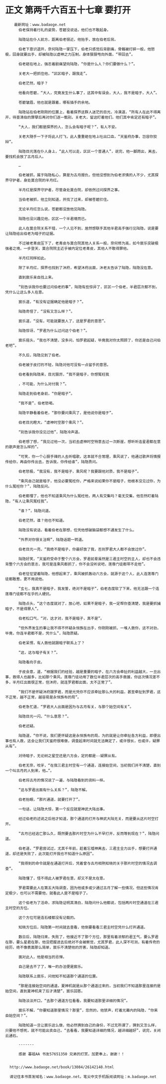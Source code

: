 # 正文 第两千六百五十七章 要打开
        最新网址：www.badaoge.net
          伯老保持着行礼的姿势，苍碧没说话，他们也不敢起身。
      
          陆隐站在仆人前方，距离伯老很近，他抬手，放在伯老后背。
      
          伯老下意识退开，奈何陆隐一掌压下，伯老只感觉后背剧痛，骨骼被打碎一般，他怒极，回身就要出手，却被陆隐以虚神之力压制，身体狠狠甩向外面，“带回去”。
      
          伯老砸在地上，强忍着剧痛望向陆隐，“你是什么人？你们要做什么？”。
      
          关老大一把抓住他，“区区暗子，跟我走”。
      
          伯老茫然，暗子？
      
          他看向苍碧，“大人，究竟发生什么事了，这其中有误会，大人，我不是暗子，大人”。
      
          苍碧皱眉，他也就是跟着，哪有插手的余地。
      
          陆隐站在伯老刚刚的位置上，看着探界这群人迷茫的目光，冷漠道，“所有人在此不得离开，待查清伯的罪孽后再对你们逐一甄别，关老大，留这盯着他们，他们其中肯定还有暗子”。
      
          “大人，我们都是探界的人，怎么会有暗子呢？”，有人不安。
      
          关老大随手一下子将此人打飞，此人重重砸在地上吐出口血，“天鉴府办事，岂容你狡辩”。
      
          陆隐目光落在仆人身上，“此人可以走，区区一个普通人”，说完，他一脚跨出，离去，要找机会放了古月后人。
      
          …
      
          伯老被抓，属于陆隐私心，算是为古月报仇，但他没想到为伯老求情的人不少，尤其探界守护者，身处莫合院的半月红。
      
          半月红是探界守护者，尽管身处莫合院，却依然过问探界之事。
      
          当伯老被抓，他立刻知道，并找了过来，却被苍碧拦住。
      
          无论半月红怎么说，苍碧都没放他见陆隐。
      
          陆隐也没兴趣见他，区区一个半君境而已。
      
          此人在莫合院关系不错，一个人见不到，居然想联手其他半君高手强行见陆隐，说是要让陆隐给出伯老为暗子的证据。
      
          不过被老青皮压下了，老青皮与莫合院其他人关系一般，奈何修为高，如今宸乐突破极强者之境，一步登天，莫合院院主近乎被内定位老青皮，其他人不敢得罪他。
      
          半月红同样如此。
      
          除了半月红，探界也找到了沐府，希望沐府出面，沐老太告诉了陆隐，陆隐没在意。
      
          直到宸乐亲自找上来。
      
          “别告诉我你也要过问伯老的事”，陆隐有些惊异了，区区一个伯老，半君层次都不到，凭什么让这么多人在意。
      
          宸乐道，“有没有证据确定他是暗子？”。
      
          陆隐奇怪了，“没有又怎么样？”。
      
          宸乐道，“没有，可能就要放人了，这是罗君的意思”。
      
          陆隐惊讶，“罗君为什么过问这个伯老？”。
      
          宸乐摇头，“我也不清楚，没多问，怕罗君起疑，毕竟我对你太照顾了，你还是自己问伯老吧”。
      
          不久后，陆隐见到了伯老。
      
          伯老被于皮打的不轻，陆隐对他可没有一点留手的意思。
      
          伯老看到陆隐来，目光狠厉，“我不是暗子，你想冤枉我
      
          ，不可能，为什么对付我？”。
      
          陆隐走到伯老身前，“你是暗子”。
      
          “我不是”，伯老怒喝。
      
          陆隐平静看着伯老，“那你要问乘风了，是他说你是暗子”。
      
          伯老目光瞪大，“虚神时空那个乘风？”。
      
          “别告诉我你没见过他”，陆隐冷声道。
      
          伯老想了想，“我见过他一次，当初去虚神时空特意去过一次断崖，想听听连星君都在意的歌声是怎么样的”。
      
          “可笑，你一个心狠手辣的人去听唱歌，这本就不合常理，乘风说了，他通过歌声将情报传给你，再由你传出去，告诉我，你传给谁”，陆隐质问。
      
          伯老怒极，“我没有，我不是暗子，乘风呢？我要跟他对质，我不是暗子”。
      
          “乘风自己就是暗子，他没必要冤枉你，严格来说如果你不是暗子，他根本没见过你，为什么冤枉你？”，陆隐反问。
      
          伯老都懵了，他也不知道乘风为什么冤枉他，两人有交集吗？毫无交集，他忽然盯着陆隐，“有人让乘风冤枉我”。
      
          “谁？”，陆隐问道。
      
          伯老茫然，谁？他也不知道。
      
          陆隐没有说话，看着伯老在那想，任凭他想破脑袋都想不通发生了什么。
      
          “外界对你很关注啊”，陆隐话题一转道。
      
          伯老目光一亮，“我绝不是暗子，你最好放了我，否则罗君大人都不会放过你”。
      
          陆隐好笑，“天鉴府受命于整个六方会，罗君前辈虽然是三君主时空的主人，却也不会违背整个六方会的意志，我可是连乘风都抓了，你不会没听说吧，莲尊门徒都带不走他”。
      
          伯老怔怔望着陆隐，他想起来了，乘风被抓轰动六方会，就源于这个人，此人连莲尊门徒都敢惹，更不用说他。
      
          “玄七，我真不是暗子，我发誓，绝对不是暗子”，伯老态度软了下来，他无法跟一个连莲尊门徒都不在乎的人硬抗。
      
          陆隐点头，“这个态度就对了，放心吧，如果不是暗子，我一定帮你查清楚，我是要抓捕暗子，不是得罪人”。
      
          伯老松口气，“对，这才对，我不是暗子，真不是”。
      
          “但外界发生的事让我不得不怀疑永恒族在出手，你刚刚被抓，一堆人救你，这不对劲，毕竟，你连半君都不是，凭什么”，陆隐质疑。
      
          伯老呆愣，有人救他就跟暗子联系上了？
      
          “这，这与暗子有关？”。
      
          陆隐看向于皮。
      
          于皮会意，道，“根据我们的经验，越是重要的暗子，在六方会牵扯的利益越大，一旦出事，救得人也越多，比如那个乘风，莲尊门徒动用了数位半君层次的高手救援，你这次情况差不多，半月红出面很正常，但沐府，就连罗君都出面，太不正常了”。
      
          “我们不是怀疑沐府跟罗君，而是光凭你不应该牵扯那么大的利益，甚至牵扯到罗君，这不正常，越不正常，越容易是永恒族布的局”。
      
          伯老急忙道，“罗君大人出面是因为与古月有关，与那个始空间有关”。
      
          陆隐目光一闪，“什么意思？”。
      
          伯老迟疑。
      
          陆隐道，“你不说，我们更怀疑这是永恒族布的局，为的就是让你牵扯各方利益，即便出事也有人救，这会让我们天鉴府很难做，调查起来时间就无法确定了，或许很长，也或许，疑罪从有”。
      
          对待暗子，无论树之星空还是六方会，定的都是--疑罪从有。
      
          伯老无奈，咬牙，“在我三君主时空有一个通道，连接始空间，当初我们并不清楚，直到一个叫古月的人到来，他…”。
      
          伯老将古月的情况说了一遍，与陆隐看到的资料一样。
      
          “这与罗君出面有什么关系？”，陆隐不解。
      
          伯老抬眼，“那片通道，就要打开了”。
      
          一句话，让陆隐大惊，第一个反应就是神武大陆出事。
      
          经过伯老的述说之后他才知道，那个通道的打开与神武大陆无关，而是要从这片时空打开。
      
          “古月已经逃亡那么久，既然要去那片时空为什么不早打开，反而等到现在？”，陆隐问道。
      
          伯老道，“罗君尝试过，尤其千年前，趁着忘墟神离去，三君主全力出手，想要打开通道，却还是失败了，此次能打开我也不知道什么原因”。
      
          “我得到的命令就是在通道打开后，凭着曾与古月相熟知晓的关于那片时空的情况去调查”。
      
          陆隐懂了，怪不得此人被罗君在意，却又不是太在意。
      
          罗君需要此人在第五大陆调查，因为他或多或少通过古月了解一些情况，但这些情况肯定极少，也可以不需要他，就看此人是不是暗子了。
      
          这个伯老为了活命，求陆隐证明其清白，陆隐问什么他都说，包括两片时空通道在三君主时空的方位。
      
          这个方位可是连石楼都没有记载的。
      
          知晓方位后，陆隐第一时间就去查看，他倒要看看三君主时空凭什么打开通道。
      
          数日后，陆隐归来，失败了，他接近不了那个方位，那里有着浓郁的君王气，要么罗君在那，要么星君在那，他没把握进去后绝对不会被察觉，尤其罗君，此人深不可测，有着传奇的经历，绝不像表面那么简单，宸乐不清楚他的厉害，陆隐却知道。
      
          面对此人，他是相当的忌惮。
      
          自己是去不了了，唯一的办法便是宸乐。
      
          陆隐联系上宸乐，问他知不知道那个通道的位置。
      
          “那是连接始空间的通道，夏神机就是从那个通道过来的，当初我们不知道那里连接的是始空间，直到夏神机来了后才清楚”，宸乐回答。
      
          陆隐淡淡开口，“去那个通道方位看看，我要知道那里详细的情况”。
      
          宸乐不解，“你要知道那里情况？那里”，忽然的，他禁声，盯着光幕内的陆隐，“你来自始空间？”。
      
          陆隐知道一旦让宸乐这么做，他必然猜到自己的身份，不过无所谓了，猜到又怎么样，只要他不想死，就不可能出卖自己，“去看看，我要知道详细的情况，越详细越好”，说完，关闭云通石。
      
          -------
      
          感谢 暮祖AA 书友57651350 兄弟的打赏，加更奉上，谢谢！！
      
      
      http://www.badaoge.net/book/13084/26142148.html
      
      请记住本书首发域名：www.badaoge.net。笔尖中文手机版阅读网址：m.badaoge.net